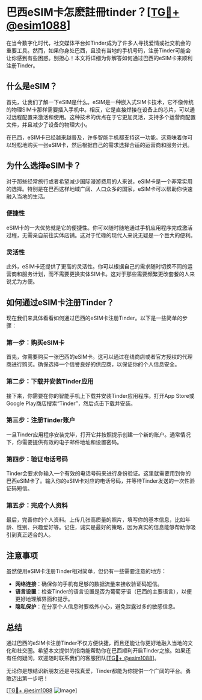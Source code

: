 # 巴西eSIM卡怎麽註冊tinder？[[TG💪+ @esim1088](https://t.me/s/esim1088)]

在当今数字化时代，社交媒体平台如Tinder成为了许多人寻找爱情或社交机会的重要工具。然而，如果你身处巴西，且没有当地的手机号码，注册Tinder可能会让你感到有些困惑。别担心！本文将详细为你解答如何通过巴西的eSIM卡来顺利注册Tinder。

## 什么是eSIM？

首先，让我们了解一下eSIM是什么。eSIM是一种嵌入式SIM卡技术，它不像传统的物理SIM卡那样需要插入手机中。相反，它是直接焊接在设备上的芯片，可以通过远程配置来激活和使用。这种技术的优点在于它更加灵活，支持多个运营商配置文件，并且减少了设备的物理大小。

在巴西，eSIM卡已经越来越普及，许多智能手机都支持这一功能。这意味着你可以轻松地购买一张eSIM卡，然后根据自己的需求选择合适的运营商和服务计划。

## 为什么选择eSIM卡？

对于那些经常旅行或者希望减少国际漫游费用的人来说，eSIM卡是一个非常实用的选择。特别是在巴西这样地域广阔、人口众多的国家，eSIM卡可以帮助你快速融入当地的生活。

### 便捷性

eSIM卡的一大优势就是它的便捷性。你可以随时随地通过手机应用程序完成激活过程，无需亲自前往实体店铺。这对于忙碌的现代人来说无疑是一个巨大的便利。

### 灵活性

此外，eSIM卡还提供了更高的灵活性。你可以根据自己的需求随时切换不同的运营商和服务计划，而不需要更换实体SIM卡。这对于那些需要频繁更改套餐的人来说尤为方便。

## 如何通过eSIM卡注册Tinder？

现在我们来具体看看如何通过巴西的eSIM卡注册Tinder。以下是一些简单的步骤：

### 第一步：购买eSIM卡

首先，你需要购买一张巴西的eSIM卡。这可以通过在线商店或者官方授权的代理商进行购买。确保选择一个信誉良好的供应商，以保证你的个人信息安全。

### 第二步：下载并安装Tinder应用

接下来，你需要在你的智能手机上下载并安装Tinder应用程序。打开App Store或Google Play商店搜索“Tinder”，然后点击下载并安装。

### 第三步：注册Tinder账户

一旦Tinder应用程序安装完毕，打开它并按照提示创建一个新的账户。通常情况下，你需要提供有效的电子邮件地址和设置密码。

### 第四步：验证电话号码

Tinder会要求你输入一个有效的电话号码来进行身份验证。这里就需要用到你的巴西eSIM卡了。输入你的eSIM卡对应的电话号码，并等待Tinder发送的一次性验证码短信。

### 第五步：完成个人资料

最后，完善你的个人资料。上传几张高质量的照片，填写你的基本信息，比如年龄、性别、兴趣爱好等。记住，诚实是最好的策略，因为真实的信息能够帮助你吸引到真正适合的人。

## 注意事项

虽然使用eSIM卡注册Tinder相对简单，但仍有一些需要注意的地方：

- **网络连接**：确保你的手机有足够的数据流量来接收验证码短信。
- **语言设置**：检查Tinder的语言设置是否为葡萄牙语（巴西的主要语言），以便更好地理解界面和提示。
- **隐私保护**：在分享个人信息时要格外小心，避免泄露过多的敏感信息。

## 总结

通过巴西的eSIM卡注册Tinder不仅方便快捷，而且还能让你更好地融入当地的文化和社交圈。希望本文提供的指南能帮助你在巴西顺利开启Tinder之旅。如果还有任何疑问，欢迎随时联系我们的客服团队[[TG💪+ @esim1088](https://t.me/s/esim1088)]。

无论你是想结识新朋友还是寻找真爱，Tinder都能为你提供一个广阔的平台。勇敢迈出第一步吧！

[[TG💪+ @esim1088](https://t.me/s/esim1088) ![Image](https://i.postimg.cc/4NQfJmqS/Snipaste-2025-05-13-00-14-12.png)]